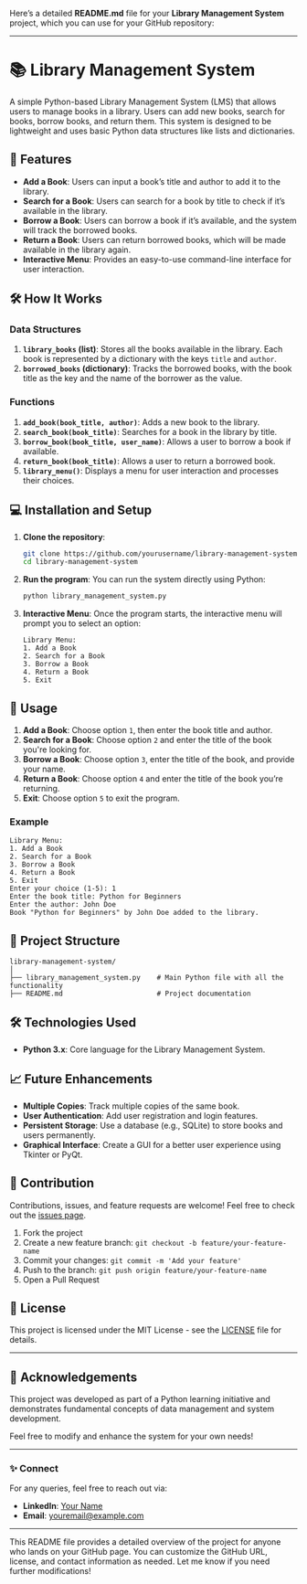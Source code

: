 Here’s a detailed **README.md** file for your **Library Management System** project, which you can use for your GitHub repository:

---

# 📚 Library Management System

A simple Python-based Library Management System (LMS) that allows users to manage books in a library. Users can add new books, search for books, borrow books, and return them. This system is designed to be lightweight and uses basic Python data structures like lists and dictionaries.

## 🚀 Features

- **Add a Book**: Users can input a book’s title and author to add it to the library.
- **Search for a Book**: Users can search for a book by title to check if it’s available in the library.
- **Borrow a Book**: Users can borrow a book if it’s available, and the system will track the borrowed books.
- **Return a Book**: Users can return borrowed books, which will be made available in the library again.
- **Interactive Menu**: Provides an easy-to-use command-line interface for user interaction.

## 🛠️ How It Works

### Data Structures
1. **`library_books` (list)**: Stores all the books available in the library. Each book is represented by a dictionary with the keys `title` and `author`.
2. **`borrowed_books` (dictionary)**: Tracks the borrowed books, with the book title as the key and the name of the borrower as the value.

### Functions
1. **`add_book(book_title, author)`**: Adds a new book to the library.
2. **`search_book(book_title)`**: Searches for a book in the library by title.
3. **`borrow_book(book_title, user_name)`**: Allows a user to borrow a book if available.
4. **`return_book(book_title)`**: Allows a user to return a borrowed book.
5. **`library_menu()`**: Displays a menu for user interaction and processes their choices.

## 💻 Installation and Setup

1. **Clone the repository**:
   ```bash
   git clone https://github.com/yourusername/library-management-system.git
   cd library-management-system
   ```

2. **Run the program**:
   You can run the system directly using Python:
   ```bash
   python library_management_system.py
   ```

3. **Interactive Menu**: 
   Once the program starts, the interactive menu will prompt you to select an option:
   ```plaintext
   Library Menu:
   1. Add a Book
   2. Search for a Book
   3. Borrow a Book
   4. Return a Book
   5. Exit
   ```

## 📝 Usage

1. **Add a Book**: Choose option `1`, then enter the book title and author.
2. **Search for a Book**: Choose option `2` and enter the title of the book you're looking for.
3. **Borrow a Book**: Choose option `3`, enter the title of the book, and provide your name.
4. **Return a Book**: Choose option `4` and enter the title of the book you’re returning.
5. **Exit**: Choose option `5` to exit the program.

### Example

```plaintext
Library Menu:
1. Add a Book
2. Search for a Book
3. Borrow a Book
4. Return a Book
5. Exit
Enter your choice (1-5): 1
Enter the book title: Python for Beginners
Enter the author: John Doe
Book "Python for Beginners" by John Doe added to the library.
```

## 📂 Project Structure

```plaintext
library-management-system/
│
├── library_management_system.py    # Main Python file with all the functionality
├── README.md                       # Project documentation
```

## 🛠️ Technologies Used

- **Python 3.x**: Core language for the Library Management System.

## 📈 Future Enhancements

- **Multiple Copies**: Track multiple copies of the same book.
- **User Authentication**: Add user registration and login features.
- **Persistent Storage**: Use a database (e.g., SQLite) to store books and users permanently.
- **Graphical Interface**: Create a GUI for a better user experience using Tkinter or PyQt.

## 🤝 Contribution

Contributions, issues, and feature requests are welcome! Feel free to check out the [issues page](https://github.com/yourusername/library-management-system/issues).

1. Fork the project
2. Create a new feature branch: `git checkout -b feature/your-feature-name`
3. Commit your changes: `git commit -m 'Add your feature'`
4. Push to the branch: `git push origin feature/your-feature-name`
5. Open a Pull Request

## 📜 License

This project is licensed under the MIT License - see the [LICENSE](LICENSE) file for details.

---

## 🌟 Acknowledgements

This project was developed as part of a Python learning initiative and demonstrates fundamental concepts of data management and system development.

Feel free to modify and enhance the system for your own needs!

---

### ✨ Connect

For any queries, feel free to reach out via:

- **LinkedIn**: [Your Name](https://linkedin.com/in/yourprofile)
- **Email**: youremail@example.com

---

This README file provides a detailed overview of the project for anyone who lands on your GitHub page. You can customize the GitHub URL, license, and contact information as needed. Let me know if you need further modifications!
